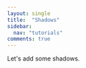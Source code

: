 ```yaml
---
layout: single
title:  "Shadows"
sidebar:
  nav: "tutorials"
comments: true
---
```


Let's add some shadows. 
